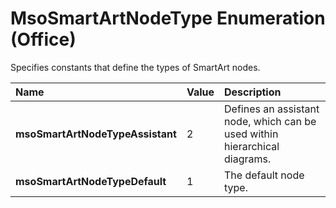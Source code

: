 
# MsoSmartArtNodeType Enumeration (Office)

Specifies constants that define the types of SmartArt nodes.



|**Name**|**Value**|**Description**|
|:-----|:-----|:-----|
| **msoSmartArtNodeTypeAssistant**|2|Defines an assistant node, which can be used within hierarchical diagrams.|
| **msoSmartArtNodeTypeDefault**|1|The default node type.|
